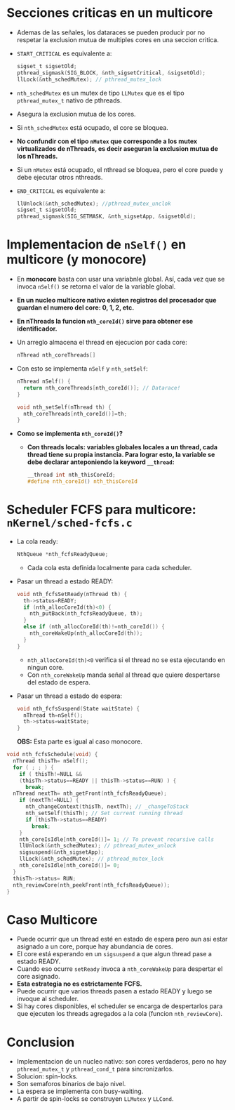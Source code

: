 # Secciones criticas en un multicore

* Ademas de las señales, los dataraces se pueden producir por no respetar la exclusion mutua de multiples cores en una seccion critica.
* `START_CRITICAL` es equivalente a:

  ```c
  sigset_t sigsetOld;
  pthread_sigmask(SIG_BLOCK, &nth_sigsetCritical, &sigsetOld);
  llLock(&nth_schedMutex); // pthread_mutex_lock
  ```

* `nth_schedMutex` es un mutex de tipo `LLMutex` que es el tipo `pthread_mutex_t` nativo de pthreads.
* Asegura la exclusion mutua de los cores.
* Si `nth_schedMutex` está ocupado, el core se bloquea.
* **No confundir con el tipo `nMutex` que corresponde a los mutex virtualizados de nThreads, es decir aseguran la exclusion mutua de los nThreads.**
* Si un `nMutex` está ocupado, el nthread se bloquea, pero el core puede y debe ejecutar otros nthreads.
* `END_CRITICAL` es equivalente a:

  ```c
  llUnlock(&nth_schedMutex); //pthread_mutex_unclok
  sigset_t sigsetOld;
  pthread_sigmask(SIG_SETMASK, &nth_sigsetApp, &sigsetOld);
  ```

# Implementacion de `nSelf()` en multicore (y monocore)

* En **monocore** basta con usar una variabnle global. Así, cada vez que se invoca `nSelf()` se retorna el valor de la variable global.
* **En un nucleo multicore nativo existen registros del procesador que guardan el numero del core: 0, 1, 2, etc.**
* **En nThreads la funcion `nth_coreId()` sirve para obtener ese identificador.**
* Un arreglo almacena el thread en ejecucion por cada core:

  ```c
  nThread nth_coreThreads[]
  ```

* Con esto se implementa `nSelf` y `nth_setSelf`:

  ```c
  nThread nSelf() {
    return nth_coreThreads[nth_coreId()]; // Datarace!
  }

  void nth_setSelf(nThread th) {
    nth_coreThreads[nth_coreId()]=th;
  }
  ```

* **Como se implementa `nth_coreId()`?**
  * **Con threads locals: variables globales locales a un thread, cada thread tiene su propia instancia. Para lograr esto, la variable se debe declarar anteponiendo la keyword `__thread`:**

    ```c
    __thread int nth_thisCoreId;
    #define nth_coreId() nth_thisCoreId
    ```

# Scheduler FCFS para multicore: `nKernel/sched-fcfs.c`

* La cola ready:

  ```c
  NthQueue *nth_fcfsReadyQueue;
  ```
  
  * Cada cola esta definida localmente para cada scheduler.

* Pasar un thread a estado READY:

  ```c
  void nth_fcfsSetReady(nThread th) {
    th->status=READY;
    if (nth_allocCoreId(th)<0) {
      nth_putBack(nth_fcfsReadyQueue, th);
    }
    else if (nth_allocCoreId(th)!=nth_coreId()) {
      nth_coreWakeUp(nth_allocCoreId(th));
    }
  }
  ```

  * `nth_allocCoreId(th)<0` verifica si el thread no se esta ejecutando en ningun core.
  * Con `nth_coreWakeUp` manda señal al thread que quiere despertarse del estado de espera.

* Pasar un thread a estado de espera:
  
  ```c
  void nth_fcfsSuspend(State waitState) {
    nThread th=nSelf();
    th->status=waitState;
  }
  ```

  **OBS:** Esta parte es igual al caso monocore.

```c
void nth_fcfsSchedule(void) {
  nThread thisTh= nSelf();
  for ( ; ; ) {
    if ( thisTh!=NULL &&
    (thisTh->status==READY || thisTh->status==RUN) ) {
      break;
  nThread nextTh= nth_getFront(nth_fcfsReadyQueue);
    if (nextTh!=NULL) {
      nth_changeContext(thisTh, nextTh); // _changeToStack
      nth_setSelf(thisTh); // Set current running thread
      if (thisTh->status==READY)
        break;
    }
    nth_coreIsIdle[nth_coreId()]= 1; // To prevent recursive calls
    llUnlock(&nth_schedMutex); // pthread_mutex_unlock
    sigsuspend(&nth_sigsetApp);
    llLock(&nth_schedMutex); // pthread_mutex_lock
    nth_coreIsIdle[nth_coreId()]= 0;
  }
  thisTh->status= RUN;
  nth_reviewCore(nth_peekFront(nth_fcfsReadyQueue));
}
```

# Caso Multicore

* Puede ocurrir que un thread esté en estado de espera pero aun asi estar asignado a un core, porque hay abundancia de cores.
* El core está esperando en un `sigsuspend` a que algun thread pase a estado READY.
* Cuando eso ocurre `setReady` invoca a `nth_coreWakeUp` para despertar el core asignado.
* **Esta estrategia no es estrictamente FCFS.**
* Puede ocurrir que varios threads pasen a estado READY y luego se invoque al scheduler.
* Si hay cores disponibles, el scheduler se encarga de despertarlos para que ejecuten los threads agregados a la cola (funcion `nth_reviewCore`).

# Conclusion 

* Implementacion de un nucleo nativo: son cores verdaderos, pero no hay `pthread_mutex_t` y `pthread_cond_t` para sincronizarlos.
* Solucion: spin-locks.
* Son semaforos binarios de bajo nivel.
* La espera se implementa con busy-waiting.
* A partir de spin-locks se construyen `LLMutex` y `LLCond`.